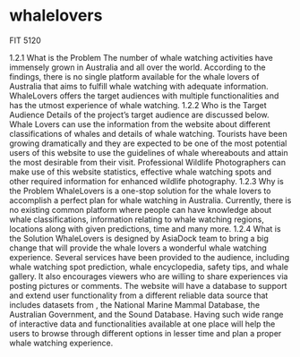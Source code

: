 # whalelovers
FIT 5120

1.2.1 What is the Problem
The number of whale watching activities have immensely grown in Australia and all over the world. According to the findings, there is no single platform available for the whale lovers of Australia that aims to fulfill whale watching with adequate information. WhaleLovers offers the target audiences with multiple functionalities and has the utmost experience of whale watching.
1.2.2 Who is the Target Audience
Details of the project’s target audience are discussed below.
  Whale Lovers can use the information from the website about different classifications of whales and details of whale watching.
  Tourists have been growing dramatically and they are expected to be one of the most potential users of this website to use the guidelines of whale whereabouts and attain the most desirable from their visit.
  Professional Wildlife Photographers can make use of this website statistics, effective whale watching spots and other required information for enhanced wildlife photography.
1.2.3 Why is the Problem
WhaleLovers is a one-stop solution for the whale lovers to accomplish a perfect plan for whale watching in Australia. Currently, there is no existing common platform where people can have knowledge about whale classifications, information relating to whale watching regions, locations along with given predictions, time and many more.
1.2.4 What is the Solution
WhaleLovers is designed by AsiaDock team to bring a big change that will provide the whale lovers a wonderful whale watching experience.
Several services have been provided to the audience, including whale watching spot prediction, whale encyclopedia, safety tips, and whale gallery. It also encourages viewers who are willing to share experiences via posting pictures or comments.
The website will have a database to support and extend user functionality from a different reliable data source that includes datasets from , the National Marine Mammal Database, the Australian Government, and the
Sound Database. Having such wide range of interactive data and functionalities available at one place will help the users to browse through different options in lesser time and plan a proper whale watching experience.
